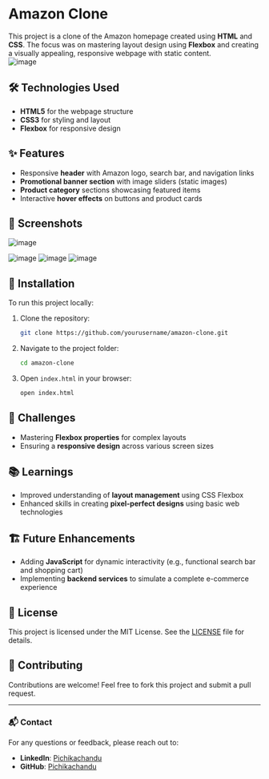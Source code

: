 # Amazon Clone  

This project is a clone of the Amazon homepage created using **HTML** and **CSS**. The focus was on mastering layout design using **Flexbox** and creating a visually appealing, responsive webpage with static content.  
![image](https://github.com/user-attachments/assets/9fa8e133-6010-444e-b914-89a6b7766d5f)


## 🛠️ Technologies Used  
- **HTML5** for the webpage structure  
- **CSS3** for styling and layout  
- **Flexbox** for responsive design  

## ✨ Features  
- Responsive **header** with Amazon logo, search bar, and navigation links  
- **Promotional banner section** with image sliders (static images)  
- **Product category** sections showcasing featured items  
- Interactive **hover effects** on buttons and product cards  

## 📸 Screenshots  
![image](https://github.com/user-attachments/assets/00c02de3-57ba-4e0d-989b-b660ac6d1255)

![image](https://github.com/user-attachments/assets/d78ca404-c69c-4a80-a20e-31d5ddeac625)
![image](https://github.com/user-attachments/assets/82348e9f-b5a5-473b-a53a-ce6a154cbaeb)
![image](https://github.com/user-attachments/assets/03283aa2-54ce-4d02-ad51-1260ece11d45)




## 🚀 Installation  
To run this project locally:  
1. Clone the repository:  
   ```bash
   git clone https://github.com/yourusername/amazon-clone.git
   ```  
2. Navigate to the project folder:  
   ```bash
   cd amazon-clone
   ```  
3. Open `index.html` in your browser:  
   ```bash
   open index.html
   ```  

## 🎯 Challenges  
- Mastering **Flexbox properties** for complex layouts  
- Ensuring a **responsive design** across various screen sizes  

## 📚 Learnings  
- Improved understanding of **layout management** using CSS Flexbox  
- Enhanced skills in creating **pixel-perfect designs** using basic web technologies  

## 🏗️ Future Enhancements  
- Adding **JavaScript** for dynamic interactivity (e.g., functional search bar and shopping cart)  
- Implementing **backend services** to simulate a complete e-commerce experience  

## 📄 License  
This project is licensed under the MIT License. See the [LICENSE](LICENSE) file for details.  

## 🤝 Contributing  
Contributions are welcome! Feel free to fork this project and submit a pull request.  

---

### 📬 Contact  
For any questions or feedback, please reach out to:  
- **LinkedIn**: [Pichikachandu ](https://www.linkedin.com/in/Pichika-chandu/)  
- **GitHub**: [Pichikachandu](https://github.com/Pichikachandu)  
